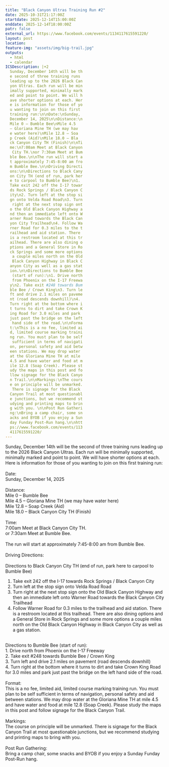 ```yaml
---
title: "Black Canyon Ultras Training Run #2"
date: 2025-10-31T21:17:00Z
startdate: 2025-12-14T15:00:00Z
enddate: 2025-12-14T18:00:00Z
patr: false
external_url: https://www.facebook.com/events/1134117615591220/
layout: post
location: 
feature-img: "assets/img/big-trail.jpg"
outputs:
  - html
  - calendar
ICSDescription: |+2
  Sunday, December 14th will be th  e second of three training runs   leading up to the 2026 Black Can  yon Ultras. Each run will be min  imally supported, minimally mark  ed and point to point. We will h  ave shorter options at each. Her  e is information for those of yo  u wanting to join on this first   training run:\n\nDate:\nSunday,   December 14, 2025\n\nDistance:\n  Mile 0 – Bumble Bee\nMile 4.5   – Gloriana Mine TH (we may hav  e water here)\nMile 12.8 – Soa  p Creek (Aid)\nMile 18.0 – Bla  ck Canyon City TH (Finish)\n\nTi  me:\n7:00am Meet at Black Canyon   City TH.\nor 7:30am Meet at Bum  ble Bee.\n\nThe run will start a  t approximately 7:45-8:00 am fro  m Bumble Bee.\n\nDriving Directi  ons:\n\nDirections to Black Cany  on City TH (end of run, park her  e to carpool to Bumble Bee)\n1.   Take exit 242 off the I-17 towar  ds Rock Springs / Black Canyon C  ity\n2. Turn left at the stop si  gn onto Velda Road Road\n3. Turn   right at the next stop sign ont  o the Old Black Canyon Highway a  nd then an immediate left onto W  arner Road towards the Black Can  yon City Trailhead\n4. Follow Wa  rner Road for 0.3 miles to the t  railhead and aid station. There   is a restroom located at this tr  ailhead. There are also dining o  ptions and a General Store in Ro  ck Springs and some more options   a couple miles north on the Old   Black Canyon Highway in Black C  anyon City as well as a gas stat  ion.\n\nDirections to Bumble Bee   (start of run):\n1. Drive north   from Phoenix on the I-17 Freewa  y\n2. Take exit #248 towards Bum  ble Bee / Crown King\n3. Turn le  ft and drive 2.1 miles on paveme  nt (road descends downhill)\n4.   Turn right at the bottom where i  t turns to dirt and take Crown K  ing Road for 3.0 miles and park   just past the bridge on the left   hand side of the road.\n\nForma  t:\nThis is a no fee, limited ai  d, limited course marking traini  ng run. You must plan to be self   sufficient in terms of navigati  on, personal safety and aid betw  een stations. We may drop water   at the Gloriana Mine TH at mile   4.5 and have water and food at m  ile 12.8 (Soap Creek). Please st  udy the maps in this post and fo  llow signage for the Black Canyo  n Trail.\n\nMarkings:\nThe cours  e on principle will be unmarked.   There is signage for the Black   Canyon Trail at most questionabl  e junctions, but we recommend st  udying and printing maps to brin  g with you. \n\nPost Run Gatheri  ng:\nBring a camp chair, some sn  acks and BYOB if you enjoy a Sun  day Funday Post-Run hang.\n\nhtt  ps://www.facebook.com/events/113  4117615591220/
---
```


Sunday, December 14th will be the second of three training runs leading up to the 2026 Black Canyon Ultras. Each run will be minimally supported, minimally marked and point to point. We will have shorter options at each. Here is information for those of you wanting to join on this first training run&#58;<br>
  <br>
  Date&#58;<br>
  Sunday, December 14, 2025<br>
  <br>
  Distance&#58;<br>
  Mile 0 – Bumble Bee<br>
  Mile 4.5 – Gloriana Mine TH (we may have water here)<br>
  Mile 12.8 – Soap Creek (Aid)<br>
  Mile 18.0 – Black Canyon City TH (Finish)<br>
  <br>
  Time&#58;<br>
  7&#58;00am Meet at Black Canyon City TH.<br>
  or 7&#58;30am Meet at Bumble Bee.<br>
  <br>
  The run will start at approximately 7&#58;45-8&#58;00 am from Bumble Bee.<br>
  <br>
  Driving Directions&#58;<br>
  <br>
  Directions to Black Canyon City TH (end of run, park here to carpool to Bumble Bee)<br>
  1. Take exit 242 off the I-17 towards Rock Springs / Black Canyon City<br>
  2. Turn left at the stop sign onto Velda Road Road<br>
  3. Turn right at the next stop sign onto the Old Black Canyon Highway and then an immediate left onto Warner Road towards the Black Canyon City Trailhead<br>
  4. Follow Warner Road for 0.3 miles to the trailhead and aid station. There is a restroom located at this trailhead. There are also dining options and a General Store in Rock Springs and some more options a couple miles north on the Old Black Canyon Highway in Black Canyon City as well as a gas station.<br>
  <br>
  Directions to Bumble Bee (start of run)&#58;<br>
  1. Drive north from Phoenix on the I-17 Freeway<br>
  2. Take exit #248 towards Bumble Bee / Crown King<br>
  3. Turn left and drive 2.1 miles on pavement (road descends downhill)<br>
  4. Turn right at the bottom where it turns to dirt and take Crown King Road for 3.0 miles and park just past the bridge on the left hand side of the road.<br>
  <br>
  Format&#58;<br>
  This is a no fee, limited aid, limited course marking training run. You must plan to be self sufficient in terms of navigation, personal safety and aid between stations. We may drop water at the Gloriana Mine TH at mile 4.5 and have water and food at mile 12.8 (Soap Creek). Please study the maps in this post and follow signage for the Black Canyon Trail.<br>
  <br>
  Markings&#58;<br>
  The course on principle will be unmarked. There is signage for the Black Canyon Trail at most questionable junctions, but we recommend studying and printing maps to bring with you. <br>
  <br>
  Post Run Gathering&#58;<br>
  Bring a camp chair, some snacks and BYOB if you enjoy a Sunday Funday Post-Run hang.<br>
  <br>
  
